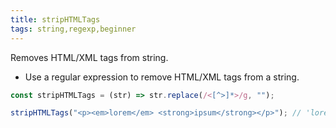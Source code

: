 ```yaml
---
title: stripHTMLTags
tags: string,regexp,beginner
---
```


Removes HTML/XML tags from string.

- Use a regular expression to remove HTML/XML tags from a string.

```js
const stripHTMLTags = (str) => str.replace(/<[^>]*>/g, "");
```

```js
stripHTMLTags("<p><em>lorem</em> <strong>ipsum</strong></p>"); // 'lorem ipsum'
```
